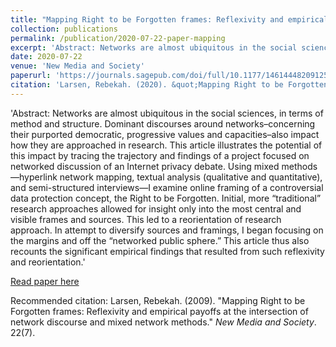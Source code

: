 ```yaml
---
title: "Mapping Right to be Forgotten frames: Reflexivity and empirical payoffs at the intersection of network discourse and mixed network methods"
collection: publications
permalink: /publication/2020-07-22-paper-mapping
excerpt: 'Abstract: Networks are almost ubiquitous in the social sciences, in terms of method and structure. Dominant discourses around networks–concerning their purported democratic, progressive values and capacities–also impact how they are approached in research. This article illustrates the potential of this impact by tracing the trajectory and findings of a project focused on networked discussion of an Internet privacy debate. Using mixed methods—hyperlink network mapping, textual analysis (qualitative and quantitative), and semi-structured interviews—I examine online framing of a controversial data protection concept, the Right to be Forgotten. Initial, more “traditional” research approaches allowed for insight only into the most central and visible frames and sources. This led to a reorientation of research approach. In attempt to diversify sources and framings, I began focusing on the margins and off the “networked public sphere.” This article thus also recounts the significant empirical findings that resulted from such reflexivity and reorientation.'
date: 2020-07-22
venue: 'New Media and Society'
paperurl: 'https://journals.sagepub.com/doi/full/10.1177/1461444820912534'
citation: 'Larsen, Rebekah. (2020). &quot;Mapping Right to be Forgotten frames: Reflexivity and empirical payoffs at the intersection of network discourse and mixed network methods&quot; <i>New Media and Society</i>. 22(7).'
---
```


'Abstract: Networks are almost ubiquitous in the social sciences, in terms of method and structure. Dominant discourses around networks–concerning their purported democratic, progressive values and capacities–also impact how they are approached in research. This article illustrates the potential of this impact by tracing the trajectory and findings of a project focused on networked discussion of an Internet privacy debate. Using mixed methods—hyperlink network mapping, textual analysis (qualitative and quantitative), and semi-structured interviews—I examine online framing of a controversial data protection concept, the Right to be Forgotten. Initial, more “traditional” research approaches allowed for insight only into the most central and visible frames and sources. This led to a reorientation of research approach. In attempt to diversify sources and framings, I began focusing on the margins and off the “networked public sphere.” This article thus also recounts the significant empirical findings that resulted from such reflexivity and reorientation.'

[Read paper here](https://journals.sagepub.com/doi/full/10.1177/1461444820912534)

Recommended citation: Larsen, Rebekah. (2009). "Mapping Right to be Forgotten frames: Reflexivity and empirical payoffs at the intersection of network discourse and mixed network methods." <i>New Media and Society</i>. 22(7).